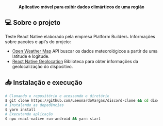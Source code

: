 <h4 align = "center">
  Aplicativo móvel para exibir dados climárticos de uma região
</h4>

## 💻 Sobre o projeto

Teste React Native elaborado pela empresa Platform Builders. Informações sobre pacotes e api's do projeto:

-  [Open Weather Map](https://openweathermap.org/api) API buscar os dados meteorológicos a partir de uma latitude e logitude.
-  [React Native Geolocation](https://github.com/react-native-community/react-native-geolocation) Biblioteca para obter informações da geolocalização do dispositivo.

## 📥 Instalação e execução

```bash
# Clonando o repositório e acessando o diretório
$ git clone https://github.com/LeeonardoVargas/discord-clone && cd discord-clone
# Instalando as depedências
$ yarn install
# Executando aplicação
$ npx react-native run-android && yarn start
```
